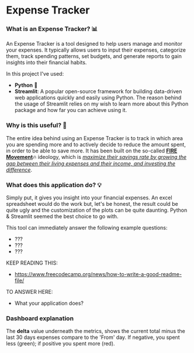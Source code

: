 # Expense Tracker

### What is an Expense Tracker? 📊

An Expense Tracker is a tool designed to help users manage and monitor your expenses.
It typically allows users to input their expenses, categorize them, track spending patterns, set budgets, and generate reports to gain insights into their financial habits.

In this project I've used:

- **Python** 🐍
- **Streamlit**: A popular open-source framework for building data-driven web applications quickly and easily using Python.
  The reason behind the usage of Streamlit relies on my wish to learn more about this Python package and how far you can achieve using it.

### Why is this useful? 🤔

The entire idea behind using an Expense Tracker is to track in which area you are spending more and to actively decide to reduce the amount spent, in order to be able to save more.
It has been built on the so-called [**FIRE Movement**](https://en.wikipedia.org/wiki/FIRE_movement)🔥 ideology, which is [_maximize their savings rate by growing the gap between their living expenses and their income, and investing the difference_](https://en.wikipedia.org/wiki/FIRE_movement).

### What does this application do? 💡

Simply put, it gives you insight into your financial expenses. An excel spreadsheet would do the work but, let's be honest, the result could be quite ugly and the customization of the plots can be quite daunting. Python & Streamlit seemed the best choice to go with.

This tool can immediately answer the following example questions:

- ???
- ???
- ???

KEEP READING THIS:

- https://www.freecodecamp.org/news/how-to-write-a-good-readme-file/

TO ANSWER HERE:

- What your application does?

### Dashboard explanation

The **delta** value underneath the metrics, shows the current total minus the last 30 days expenses
compare to the 'From' day. If negative, you spent less (green); if positive you spent more (red).
